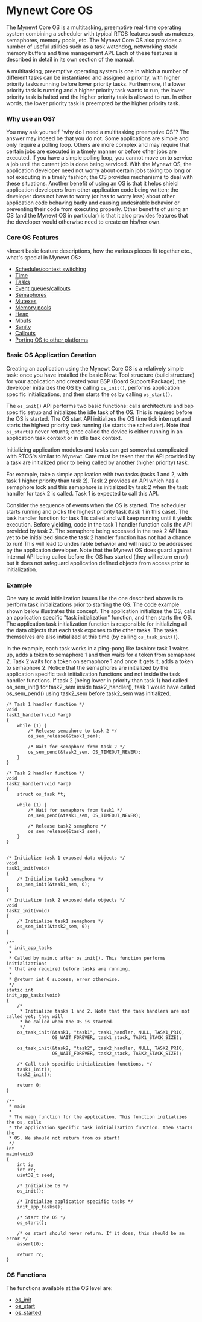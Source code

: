 # Mynewt Core OS 

The Mynewt Core OS is a multitasking, preemptive real-time operating system combining a scheduler with typical RTOS features such as mutexes, semaphores, memory pools, etc. The Mynewt Core OS also provides a number of useful utilities such as a task watchdog, networking stack memory buffers and time management API. Each of these features is described in detail in its own section of the manual.

A multitasking, preemptive operating system is one in which a number of different tasks can be instantiated and assigned a priority, with higher priority tasks running before lower priority tasks. Furthermore, if a lower priority task is running and a higher priority task wants to run, the lower priority task is halted and the higher priority task is allowed to run. In other words, the lower priority task is preempted by the higher priority task.

### Why use an OS?
You may ask yourself "why do I need a multitasking preemptive OS"? The answer may indeed be that you do not. Some applications are simple and only require a polling loop. Others are more complex and may require that certain jobs are executed in a timely manner or before other jobs are executed. If you have a simple polling loop, you cannot move on to service a job until the current job is done being serviced. With the Mynewt OS, the application developer need not worry about certain jobs taking too long or not executing in a timely fashion; the OS provides mechanisms to deal with these situations. Another benefit of using an OS is that it helps shield application developers from other application code being written; the developer does not have to worry (or has to worry less) about other application code behaving badly and causing undesirable behavior or preventing their code from executing properly. Other benefits of using an OS (and the Mynewt OS in particular) is that it also provides features that the developer would otherwise need to create on his/her own. 

### Core OS Features

<Insert basic feature descriptions, how the various pieces fit together etc., what's special in Mynewt OS>

* [Scheduler/context switching](context_switch/context_switch.md)
* [Time](time/os_time.md)
* [Tasks](task/task.md)
* [Event queues/callouts](event_queue/event_queue.md)
* [Semaphores](semaphore/semaphore.md)
* [Mutexes](mutex/mutex.md)
* [Memory pools](memory_pool/memory_pool.md)
* [Heap](heap/heap.md)
* [Mbufs](mbuf/mbuf.md)
* [Sanity](sanity/sanity.md)
* [Callouts](callout/callout.md)
* [Porting OS to other platforms](porting/port_os.md)


### Basic OS Application Creation
Creating an application using the Mynewt Core OS is a relatively simple task: once you have installed the basic Newt Tool structure (build structure) for your application and created your BSP (Board Support Package), the developer initializes the OS by calling `os_init()`, performs application specific initializations, and then starts the os by calling `os_start()`. 

The `os_init()` API performs two basic functions: calls architecture and bsp specific setup and initializes the idle task of the OS. This is required before the OS is started. The OS start API initializes the OS time tick interrupt and starts the highest priority task running (i.e starts the scheduler). Note that `os_start()` never returns; once called the device is either running in an application task context or in idle task context.

Initializing application modules and tasks can get somewhat complicated with RTOS's similar to Mynewt. Care must be taken that the API provided by a task are initialized prior to being called by another (higher priority) task. 

For example, take a simple application with two tasks (tasks 1 and 2, with task 1 higher priority than task 2). Task 2 provides an API which has a semaphore lock and this semaphore is initialized by task 2 when the task handler for task 2 is called. Task 1 is expected to call this API.

Consider the sequence of events when the OS is started. The scheduler starts running and picks the highest priority task (task 1 in this case). The task handler function for task 1 is called and will keep running until it yields execution. Before yielding, code in the task 1 handler function calls the API provided by task 2. The semaphore being accessed in the task 2 API has yet to be initialized since the task 2 handler function has not had a chance to run! This will lead to undesirable behavior and will need to be addressed by the application developer. Note that the Mynewt OS does guard against internal API being called before the OS has started (they will return error) but it does not safeguard application defined objects from access prior to initialization.

### Example

One way to avoid initialization issues like the one described above is to perform task initializations prior to starting the OS. The code example shown below illustrates this concept. The application initializes the OS, calls an application specific "task initialization" function, and then starts the OS. The application task initialization function is responsible for initializing all the data objects that each task exposes to the other tasks. The tasks themselves are also initialized at this time (by calling `os_task_init()`). 


In the example, each task works in a ping-pong like fashion: task 1 wakes up, adds a token to semaphore 1 and then waits for a token from semaphore 2. Task 2 waits for a token on semaphore 1 and once it gets it, adds a token to semaphore 2. Notice that the semaphores are initialized by the application specific task initialization functions and not inside the task handler functions. If task 2 (being lower in priority than task 1) had called os_sem_init() for task2_sem inside task2_handler(), task 1 would have called os_sem_pend() using task2_sem before task2_sem was initialized.


    /* Task 1 handler function */
    void
    task1_handler(void *arg)
    {
        while (1) {
            /* Release semaphore to task 2 */
            os_sem_release(&task1_sem);
            
            /* Wait for semaphore from task 2 */
            os_sem_pend(&task2_sem, OS_TIMEOUT_NEVER);
        }
    }

    /* Task 2 handler function */
    void
    task2_handler(void *arg)
    {
        struct os_task *t;

        while (1) {
            /* Wait for semaphore from task1 */
            os_sem_pend(&task1_sem, OS_TIMEOUT_NEVER);
        
            /* Release task2 semaphore */
            os_sem_release(&task2_sem);
        }
    }


    /* Initialize task 1 exposed data objects */
    void
    task1_init(void)
    {
        /* Initialize task1 semaphore */
        os_sem_init(&task1_sem, 0);
    }

    /* Initialize task 2 exposed data objects */
    void
    task2_init(void)
    {
        /* Initialize task1 semaphore */
        os_sem_init(&task2_sem, 0);
    }

    /**
     * init_app_tasks
     *  
     * Called by main.c after os_init(). This function performs initializations 
     * that are required before tasks are running. 
     *  
     * @return int 0 success; error otherwise.
     */
    static int
    init_app_tasks(void)
    {
    	/*
    	 * Initialize tasks 1 and 2. Note that the task handlers are not called yet; they will
    	 * be called when the OS is started.
    	 */
        os_task_init(&task1, "task1", task1_handler, NULL, TASK1_PRIO, 
                     OS_WAIT_FOREVER, task1_stack, TASK1_STACK_SIZE);

        os_task_init(&task2, "task2", task2_handler, NULL, TASK2_PRIO, 
                     OS_WAIT_FOREVER, task2_stack, TASK2_STACK_SIZE);

    	/* Call task specific initialization functions. */
    	task1_init();
    	task2_init();

        return 0;
    }

    /**
     * main
     *  
     * The main function for the application. This function initializes the os, calls 
     * the application specific task initialization function. then starts the 
     * OS. We should not return from os start! 
     */
    int
    main(void)
    {
        int i;
        int rc;
        uint32_t seed;

        /* Initialize OS */
        os_init();

        /* Initialize application specific tasks */
        init_app_tasks();

        /* Start the OS */
        os_start();

        /* os start should never return. If it does, this should be an error */
        assert(0);

        return rc;
    }


### OS Functions


The functions available at the OS level are:

* [os_init](os_init.md)
* [os_start](os_start.md)
* [os_started](os_started.md)

